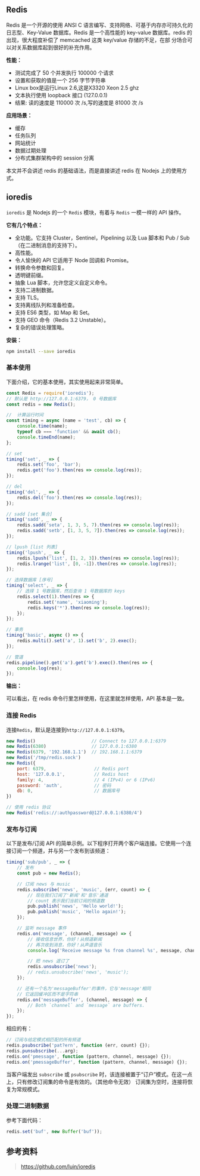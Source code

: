 
## Redis
Redis 是一个开源的使用 ANSI C 语言编写、支持网络、可基于内存亦可持久化的日志型、Key-Value 数据库。Redis 是一个高性能的 key-value 数据库。redis 的出现，很大程度补偿了 memcached 这类 key/value 存储的不足，在部 分场合可以对关系数据库起到很好的补充作用。

**性能：**
- 测试完成了 50 个并发执行 100000 个请求
- 设置和获取的值是一个 256 字节字符串
- Linux box是运行Linux 2.6,这是X3320 Xeon 2.5 ghz
- 文本执行使用 loopback 接口 (127.0.0.1)
- 结果: 读的速度是 110000 次 /s,写的速度是 81000 次 /s

**应用场景：**
- 缓存
- 任务队列
- 网站统计
- 数据过期处理
- 分布式集群架构中的 session 分离

本文并不会讲述 redis 的基础语法，而是直接讲述 redis 在 Nodejs 上的使用方式。

## ioredis
`ioredis` 是 Nodejs 的一个 `Redis` 模块，有着与 `Redis` 一模一样的 API 操作。

**它有几个特点：**

- 全功能。它支持 Cluster，Sentinel，Pipelining 以及 Lua 脚本和 Pub / Sub（在二进制消息的支持下）。
- 高性能。
- 令人愉快的 API 它适用于 Node 回调和 Promise。
- 转换命令参数和回复。
- 透明键前缀。
- 抽象 Lua 脚本，允许您定义自定义命令。
- 支持二进制数据。
- 支持 TLS。
- 支持离线队列和准备检查。
- 支持 ES6 类型，如 Map 和 Set。
- 支持 GEO 命令（Redis 3.2 Unstable）。
- 复杂的错误处理策略。

**安装：**

```bash
npm install --save ioredis
```

### 基本使用
下面介绍，它的基本使用，其实使用起来非常简单。

```js
const Redis = require('ioredis');
// 默认是 http://127.0.0.1:6379， 0 号数据库
const redis = new Redis();

//  计算运行时间
const timing = async (name = 'test', cb) => {
    console.time(name);
    typeof cb === 'function' && await cb();
    console.timeEnd(name);
};

// set
timing('set', _ => {
    redis.set('foo', 'bar');
    redis.get('foo').then(res => console.log(res));
});

// del
timing('del', _ => {
    redis.del('foo').then(res => console.log(res));
});

// sadd [set 集合]
timing('sadd', _ => {
    redis.sadd('seta', 1, 3, 5, 7).then(res => console.log(res));
    redis.sadd('setb', [1, 3, 5, 7]).then(res => console.log(res));
});

// lpush [list 列表]
timing('lpush', _ => {
    redis.lpush('list', [1, 2, 3]).then(res => console.log(res));
    redis.lrange('list', [0, -1]).then(res => console.log(res));
});

// 选择数据库 [序号]
timing('select', _ => {
    // 选择 1 号数据库，然后查询 1 号数据库的 keys
    redis.select(1).then(res => {
        redis.set('name', 'xiaoming');
        redis.keys('*').then(res => console.log(res));
    });
});

// 事务
timing('basic', async () => {
    redis.multi().set('a', 1).set('b', 2).exec();
});

// 管道
redis.pipeline().get('a').get('b').exec().then(res => {
    console.log(res);
});
```

**输出：**

可以看出，在 redis 命令行里怎样使用，在这里就怎样使用，API 基本是一致。

### 连接 Redis
连接`Redis`，默认是连接到`http://127.0.0.1:6379`。

```js
new Redis()                     // Connect to 127.0.0.1:6379
new Redis(6380)                 // 127.0.0.1:6380
new Redis(6379, '192.168.1.1')  // 192.168.1.1:6379
new Redis('/tmp/redis.sock')
new Redis({
    port: 6379,                  // Redis port
    host: '127.0.0.1',           // Redis host
    family: 4,                   // 4 (IPv4) or 6 (IPv6)
    password: 'auth',            // 密码
    db: 0,                       // 数据库号
})

// 使用 redis 协议
new Redis('redis://:authpassword@127.0.0.1:6380/4')
```

### 发布与订阅
以下是发布/订阅 API 的简单示例。以下程序打开两个客户端连接。它使用一个连接订阅一个频道，并与另一个发布到该频道：

```js
timing('sub/pub', _ => {
    // 发布
    const pub = new Redis();

    // 订阅 news 与 music
    redis.subscribe('news', 'music', (err, count) => {
        // 现在我们订阅了'新闻'和'音乐'通道
        // count 表示我们当前订阅的频道数
        pub.publish('news', 'Hello world!');
        pub.publish('music', 'Hello again!');
    });

    // 监听 message 事件
    redis.on('message', (channel, message) => {
        // 接收信息世界，你好！从频道新闻
        // 再次收到消息，你好！从声道音乐
        console.log('Receive message %s from channel %s', message, channel);

        // 把 news 退订了
        redis.unsubscribe('news');
        // redis.unsubscribe('news', 'music');
    });

    // 还有一个名为'messageBuffer'的事件，它与'message'相同
    // 它返回缓冲区而不是字符串
    redis.on('messageBuffer', (channel, message) => {
        // Both `channel` and `message` are buffers.
    });
});
```

相应的有：

```js
// 订阅与给定模式相匹配的所有频道
redis.psubscribe('pat?ern', function (err, count) {});
redis.punsubscribe(...arg);
redis.on('pmessage', function (pattern, channel, message) {});
redis.on('pmessageBuffer', function (pattern, channel, message) {});
```

当客户端发出 `subscribe` 或 `psubscribe` 时，该连接被置于“订户”模式。在这一点上，只有修改订阅集的命令是有效的。（其他命令无效）
订阅集为空时，连接将恢复为常规模式。

### 处理二进制数据
参考下面代码：

```js
redis.set('buf', new Buffer('buf'));
```

## 参考资料
> https://github.com/luin/ioredis


